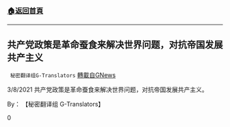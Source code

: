 ###  [:house:返回首頁](https://github.com/ourhimalayas/txt)
---

## 共产党政策是革命蚕食来解决世界问题，对抗帝国发展共产主义
` 秘密翻译组G-Translators` [轉載自GNews](https://gnews.org/zh-hans/969406/)

3/8/2021 共产党政策是革命蚕食来解决世界问题，对抗帝国发展共产主义。

By： 【秘密翻译组 G-Translators】



0
